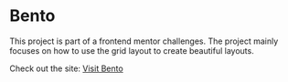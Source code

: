# Bento

This project is part of a frontend mentor challenges. The project mainly focuses on how to use the grid layout to create
beautiful layouts.

Check out the site: [Visit Bento](http://leuelasfaw.me/bento/ "target=_blank")

